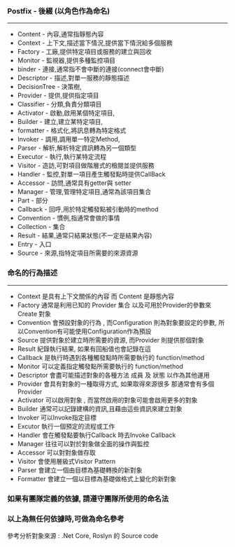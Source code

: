 ### Postfix - 後綴 \(以角色作為命名\)

---

* Content - 內容,通常指靜態內容
* Context - 上下文,描述當下情況,提供當下情況給多個服務
* Factory - 工廠,提供特定項目或服務的建立與回收
* Monitor - 監視器,提供多種監控項目
* binder - 連接,通常指不會中斷的連接\(connect會中斷\)
* Descriptor - 描述,對單一服務的靜態描述
* DecisionTree - 決策樹,
* Provider - 提供,提供指定項目
* Classifier - 分類,負責分類項目
* Activator - 啟動,啟用某個特定項目,
* Builder - 建立,建立某特定項目,
* formatter - 格式化,將訊息轉為特定格式
* Invoker - 調用,調用單一特定Method,
* Parser - 解析,解析特定資訊轉為另一個類型
* Executor - 執行,執行某特定流程
* Visitor - 造訪,可對項目做階層式的檢閱並提供服務
* Handler - 監控,對單一項目產生觸發點時提供CallBack
* Accessor - 訪問,通常具有getter與 setter
* Manager - 管理,管理特定項目,通常為該項目集合
* Part - 部分
* Callback - 回呼,用於特定觸發點被引動時的method
* Convention - 慣例,指通常會做的事情
* Collection - 集合
* Result - 結果,通常只結果狀態\(不一定是結果內容\)
* Entry - 入口
* Source - 來源,指特定項目所需要的來源資源

### 命名的行為描述

---

* Context 是具有上下文關係的內容 而 Content 是靜態內容
* Factory 通常是利用已知的 Provider 集合 以及可用於Provider的參數來Create 對象
* Convention 會預設對象的行為 , 而Configuration 則為對象要設定的參數, 所以Convention有可能使用Configuration作為預設
* Source 提供對象於建立時所需要的資源, 而Provider 則提供那個對象
* Result 紀錄執行結果, 如果有回船值也會記錄在這
* Callback 是執行時遇到各種觸發點時所需要執行的 function/method
* Monitor 可以定義指定觸發點所需要執行的 function/method
* Descriptor 會盡可能描述對象的各種方法 成員 及 狀態 以作為其他運用
* Provider 會具有對象的一種取得方式, 如果取得來源很多 那通常會有多個 Provider
* Activator 可以啟用對象 , 而當然啟用的對象可能會啟用更多的對象
* Builder 通常可以記錄建構的資訊,且藉由這些資訊來建立對象
* Invoker 可以Invoke指定目標
* Excutor 執行一個預定的流程或工作
* Handler 會在觸發點要執行Callback 時去Invoke Callback
* Manager 往往可以對於對象做全面的操作與監控
* Accessor 可以對對象做存取
* Visitor 會使用層級式Visitor Pattern 
* Parser 會建立一個由目標為基礎轉換的新對象
* Formatter 會建立一個以目標為基礎做格式上變化的新對象

### 如果有團隊定義的依據, 請遵守團隊所使用的命名法

### 以上為無任何依據時,可做為命名參考

參考分析對象來源 : .Net Core, Roslyn 的 Source code

